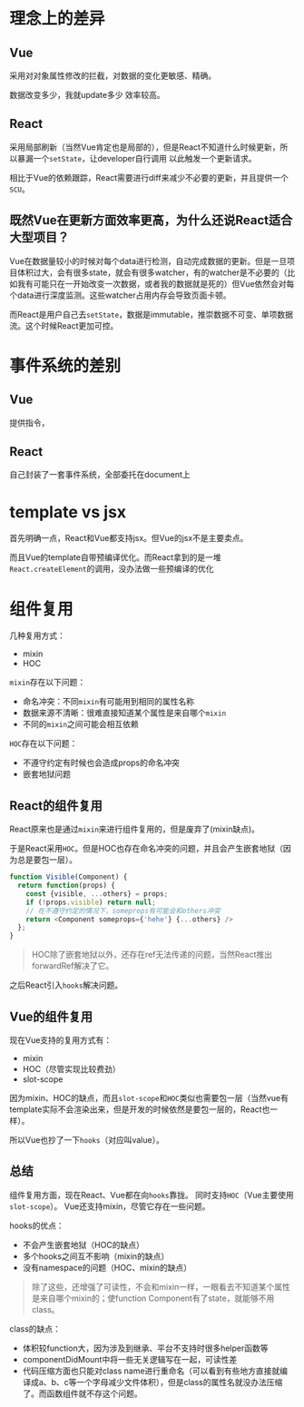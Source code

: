 # 理念上的差异
## Vue
采用对对象属性修改的拦截，对数据的变化更敏感、精确。

数据改变多少，我就update多少  效率较高。
## React
采用局部刷新（当然Vue肯定也是局部的），但是React不知道什么时候更新，所以暴漏一个`setState`，让developer自行调用 以此触发一个更新请求。

相比于Vue的依赖跟踪，React需要进行diff来减少不必要的更新，并且提供一个`SCU`。

## 既然Vue在更新方面效率更高，为什么还说React适合大型项目？
Vue在数据量较小的时候对每个data进行检测，自动完成数据的更新。但是一旦项目体积过大，会有很多state，就会有很多watcher，有的watcher是不必要的（比如我有可能只在一开始改变一次数据，或者我的数据就是死的）但Vue依然会对每个data进行深度监测。这些watcher占用内存会导致页面卡顿。

而React是用户自己去`setState`，数据是immutable，推崇数据不可变、单项数据流。这个时候React更加可控。

# 事件系统的差别
## Vue
提供指令，

## React
自己封装了一套事件系统，全部委托在document上

# template vs jsx
首先明确一点，React和Vue都支持jsx。但Vue的jsx不是主要卖点。

而且Vue的template自带预编译优化。而React拿到的是一堆`React.createElement`的调用，没办法做一些预编译的优化

# 组件复用
几种复用方式：
+ mixin
+ HOC

`mixin`存在以下问题：
+ 命名冲突：不同`mixin`有可能用到相同的属性名称
+ 数据来源不清晰：很难直接知道某个属性是来自哪个`mixin`
+ 不同的`mixin`之间可能会相互依赖

`HOC`存在以下问题：
+ 不遵守约定有时候也会造成props的命名冲突
+ 嵌套地狱问题
## React的组件复用
React原来也是通过`mixin`来进行组件复用的，但是废弃了(mixin缺点)。

于是React采用`HOC`。但是HOC也存在命名冲突的问题，并且会产生嵌套地狱（因为总是要包一层）。
```js
function Visible(Component) {
  return function(props) {
    const {visible, ...others} = props;
    if (!props.visible) return null;
    // 在不遵守约定的情况下，someprops有可能会和others冲突
    return <Component someprops={'hehe'} {...others} />
  };
}
```
> HOC除了嵌套地狱以外，还存在ref无法传递的问题，当然React推出forwardRef解决了它。

之后React引入`hooks`解决问题。
## Vue的组件复用
现在Vue支持的复用方式有：
+ mixin
+ HOC（尽管实现比较费劲）
+ slot-scope

因为mixin、HOC的缺点，而且`slot-scope`和`HOC`类似也需要包一层（当然vue有template实际不会渲染出来，但是开发的时候依然是要包一层的，React也一样）。

所以Vue也抄了一下`hooks`（对应叫value）。
## 总结
组件复用方面，现在React、Vue都在向`hooks`靠拢。
同时支持`HOC`（Vue主要使用`slot-scope`）。
Vue还支持mixin，尽管它存在一些问题。

hooks的优点：
+ 不会产生嵌套地狱（HOC的缺点）
+ 多个hooks之间互不影响（mixin的缺点）
+ 没有namespace的问题（HOC、mixin的缺点）
> 除了这些，还增强了可读性，不会和mixin一样，一眼看去不知道某个属性是来自哪个mixin的；使function Component有了state，就能够不用class。

class的缺点：
+ 体积较function大，因为涉及到继承、平台不支持时很多helper函数等
+ componentDidMount中将一些无关逻辑写在一起，可读性差
+ 代码压缩方面也只能对class name进行重命名（可以看到有些地方直接就编译成a、b、c等一个字母减少文件体积），但是class的属性名就没办法压缩了。而函数组件就不存这个问题。